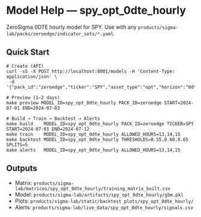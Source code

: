 # Model Help — spy_opt_0dte_hourly

ZeroSigma 0DTE hourly model for SPY. Use with any `products/sigma-lab/packs/zeroedge/indicator_sets/*.yaml`.

## Quick Start
```
# Create (API)
curl -sS -X POST http://localhost:8001/models -H 'Content-Type: application/json' \
 -d '{"pack_id":"zeroedge","ticker":"SPY","asset_type":"opt","horizon":"0dte","cadence":"hourly","indicator_set_name":"zeroedge_pin_drift_v1"}'

# Preview (1–2 days)
make preview MODEL_ID=spy_opt_0dte_hourly PACK_ID=zeroedge START=2024-07-01 END=2024-07-03

# Build → Train → Backtest → Alerts
make build    MODEL_ID=spy_opt_0dte_hourly PACK_ID=zeroedge TICKER=SPY START=2024-07-01 END=2024-07-12
make train    MODEL_ID=spy_opt_0dte_hourly ALLOWED_HOURS=13,14,15
make backtest MODEL_ID=spy_opt_0dte_hourly THRESHOLDS=0.55,0.60,0.65 SPLITS=5
make alerts   MODEL_ID=spy_opt_0dte_hourly ALLOWED_HOURS=13,14,15
```

## Outputs
- Matrix: `products/sigma-lab/matrices/spy_opt_0dte_hourly/training_matrix_built.csv`
- Model: `products/sigma-lab/artifacts/spy_opt_0dte_hourly/gbm.pkl`
- Plots: `products/sigma-lab/static/backtest_plots/spy_opt_0dte_hourly/`
- Alerts: `products/sigma-lab/live_data/spy_opt_0dte_hourly/signals.csv`
